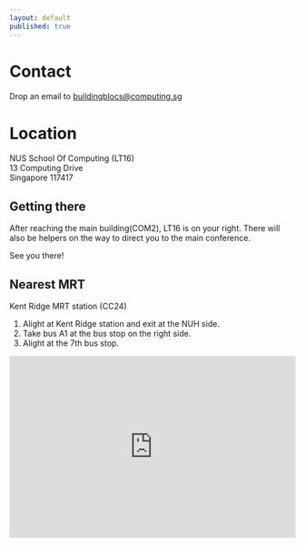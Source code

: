 ```yaml
---
layout: default
published: true
---
```


# Contact

Drop an email to [buildingblocs@computing.sg](mailto:buildingblocs@computing.sg)

# Location

NUS School Of Computing (LT16)<br>
13 Computing Drive<br>
Singapore 117417

## Getting there

After reaching the main building(COM2), LT16 is on your right. There will also be helpers on the way to direct you to the main conference.

See you there! 

## Nearest MRT

Kent Ridge MRT station (CC24)

1. Alight at Kent Ridge station and exit at the NUH side. 
2. Take bus A1 at the bus stop on the right side.
3. Alight at the 7th bus stop.

<iframe width="100%" height="320" frameborder="0" style="border:0" src="https://www.google.com/maps/embed?pb=!1m18!1m12!1m3!1d3988.799116968716!2d103.77169691473821!3d1.2950923621097288!2m3!1f0!2f0!3f0!3m2!1i1024!2i768!4f13.1!3m3!1m2!1s0x31da1af8c7e4e75b%3A0x436963e22924394a!2sNUS+School+of+Computing!5e0!3m2!1sen!2ssg!4v1551172329586" allowfullscreen></iframe>
